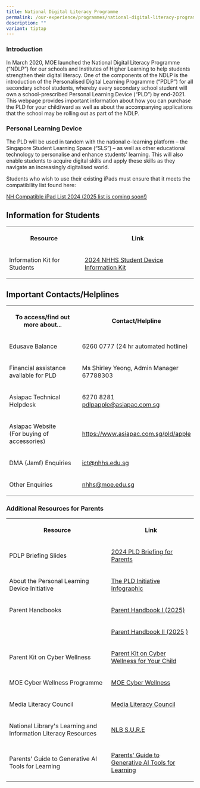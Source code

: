 ```yaml
---
title: National Digital Literacy Programme
permalink: /our-experience/programmes/national-digital-literacy-programme/
description: ""
variant: tiptap
---
```

<h3>Introduction</h3>
<p>In March 2020, MOE launched the National Digital Literacy Programme (“NDLP”)
for our schools and Institutes of Higher Learning to help students strengthen
their digital literacy. One of the components of the NDLP is the introduction
of the Personalised Digital Learning Programme (“PDLP”) for all secondary
school students, whereby every secondary school student will own a school-prescribed
Personal Learning Device (“PLD”) by end-2021. This webpage provides important
information about how you can purchase the PLD for your child/ward as well
as about the accompanying applications that the school may be rolling out
as part of the NDLP.</p>
<h3>Personal Learning Device</h3>
<p>The PLD will be used in tandem with the national e-learning platform –
the Singapore Student Learning Space (“SLS”) – as well as other educational
technology to personalise and enhance students’ learning. This will also
enable students to acquire digital skills and apply these skills as they
navigate an increasingly digitalised world.</p>
<p>Students who wish to use their existing iPads must ensure that it meets
the compatibility list found here:</p>
<p><a href="/files/PDLP/NH_Compatible_iPad_List___2024.pdf" rel="noopener noreferrer nofollow" target="_blank">NH Compatible iPad List 2024 (2025 list is coming soon!)</a>
</p>
<h2>Information for Students </h2>
<table style="minWidth: 50px">
<colgroup>
<col>
<col>
</colgroup>
<tbody>
<tr>
<th rowspan="1" colspan="1">
<p>Resource</p>
</th>
<th rowspan="1" colspan="1">
<p>Link</p>
</th>
</tr>
<tr>
<td rowspan="1" colspan="1">
<p>Information Kit for Students</p>
</td>
<td rowspan="1" colspan="1">
<p><a href="/files/NHHS_Student_Device_Information_Kit_2024.pdf" rel="noopener noreferrer nofollow" target="_blank">2024 NHHS Student Device Information Kit</a>
</p>
</td>
</tr>
</tbody>
</table>
<h2>Important Contacts/Helplines</h2>
<table style="minWidth: 50px">
<colgroup>
<col>
<col>
</colgroup>
<tbody>
<tr>
<th rowspan="1" colspan="1">
<p>To access/find out more about...</p>
</th>
<th rowspan="1" colspan="1">
<p>Contact/Helpline</p>
</th>
</tr>
<tr>
<td rowspan="1" colspan="1">
<p>Edusave Balance</p>
</td>
<td rowspan="1" colspan="1">
<p>6260 0777 (24 hr automated hotline)</p>
</td>
</tr>
<tr>
<td rowspan="1" colspan="1">
<p>Financial assistance available for PLD</p>
</td>
<td rowspan="1" colspan="1">
<p>Ms Shirley Yeong, Admin Manager
<br>67788303</p>
</td>
</tr>
<tr>
<td rowspan="1" colspan="1">
<p>Asiapac Technical Helpdesk</p>
</td>
<td rowspan="1" colspan="1">
<p>6270 8281
<br><a href="mailto:pdlpapple@asiapac.com.sg" rel="noopener noreferrer nofollow" target="_blank">pdlpapple@asiapac.com.sg</a> 
<br>
</p>
</td>
</tr>
<tr>
<td rowspan="1" colspan="1">
<p>Asiapac Website
<br>(For buying of accessories)</p>
</td>
<td rowspan="1" colspan="1">
<p><a href="https://www.asiapac.com.sg/pld/apple" rel="noopener noreferrer nofollow" target="_blank">https://www.asiapac.com.sg/pld/apple</a> 
<br>
</p>
</td>
</tr>
<tr>
<td rowspan="1" colspan="1">
<p>DMA (Jamf) Enquiries</p>
</td>
<td rowspan="1" colspan="1">
<p><a href="mailto:dma@nhhs.edu.sg" rel="noopener noreferrer nofollow" target="_blank">ict@nhhs.edu.sg</a>
</p>
</td>
</tr>
<tr>
<td rowspan="1" colspan="1">
<p>Other Enquiries</p>
</td>
<td rowspan="1" colspan="1">
<p><a href="mailto:nhhs@moe.edu.sg" rel="noopener noreferrer nofollow" target="_blank">nhhs@moe.edu.sg</a>
</p>
</td>
</tr>
</tbody>
</table>
<h3>Additional Resources for Parents</h3>
<table style="minWidth: 50px">
<colgroup>
<col>
<col>
</colgroup>
<tbody>
<tr>
<th rowspan="1" colspan="1">
<p>Resource</p>
</th>
<th rowspan="1" colspan="1">
<p>Link</p>
</th>
</tr>
<tr>
<td rowspan="1" colspan="1">
<p>PDLP Briefing Slides</p>
</td>
<td rowspan="1" colspan="1">
<p><a href="/files/PDLP/Briefing_for_Parents__PDLP__2024.pdf" rel="noopener noreferrer nofollow" target="_blank">2024 PLD Briefing for Parents</a>
</p>
</td>
</tr>
<tr>
<td rowspan="1" colspan="1">
<p>About the Personal Learning Device Initiative</p>
</td>
<td rowspan="1" colspan="1">
<p><a href="/files/PDLP/Infographic_on_the_PLD_Initiative_2024.pdf" rel="noopener noreferrer nofollow" target="_blank">The PLD Initiative Infographic</a>
</p>
</td>
</tr>
<tr>
<td rowspan="1" colspan="1">
<p>Parent Handbooks</p>
</td>
<td rowspan="1" colspan="1">
<p><a href="/files/PDLP/Parent_Handbook__I__2024.pdf" rel="noopener noreferrer nofollow" target="_blank">Parent </a>
<a href="/files/Parent_Handbook__I__2025.pdf" rel="noopener nofollow" target="_blank">Handbook I (2025)</a>
</p>
</td>
</tr>
<tr>
<td rowspan="1" colspan="1">
<p></p>
</td>
<td rowspan="1" colspan="1">
<p><a href="/files/Parent_Handbook__II__2025.pdf" rel="noopener nofollow" target="_blank">Parent Handbook II (2025</a>
<a href="/files/PDLP/Parent_Handbook__II__2024.pdf" rel="noopener noreferrer nofollow" target="_blank">)</a>
</p>
</td>
</tr>
<tr>
<td rowspan="1" colspan="1">
<p>Parent Kit on Cyber Wellness</p>
</td>
<td rowspan="1" colspan="1">
<p><a href="https://go.gov.sg/moe-cyber-wellness" rel="noopener noreferrer nofollow" target="_blank">Parent Kit on Cyber Wellness for Your Child</a>
</p>
</td>
</tr>
<tr>
<td rowspan="1" colspan="1">
<p>MOE Cyber Wellness Programme</p>
</td>
<td rowspan="1" colspan="1">
<p><a href="https://www.moe.gov.sg/programmes/cyber-wellness/" rel="noopener noreferrer nofollow" target="_blank">MOE Cyber Wellness</a>
</p>
</td>
</tr>
<tr>
<td rowspan="1" colspan="1">
<p>Media Literacy Council</p>
</td>
<td rowspan="1" colspan="1">
<p><a href="https://go.gov.sg/better-internet-sg" rel="noopener noreferrer nofollow" target="_blank">Media Literacy Council</a>
</p>
</td>
</tr>
<tr>
<td rowspan="1" colspan="1">
<p>National Library's Learning and Information Literacy Resources</p>
</td>
<td rowspan="1" colspan="1">
<p><a href="https://sure.nlb.gov.sg/" rel="noopener noreferrer nofollow" target="_blank">NLB S.U.R.E</a>
</p>
</td>
</tr>
<tr>
<td rowspan="1" colspan="1">
<p>Parents' Guide to Generative AI Tools for Learning</p>
</td>
<td rowspan="1" colspan="1">
<p><a href="/files/parent_guide_genai.pdf" rel="noopener noreferrer nofollow" target="_blank">Parents' Guide to Generative AI Tools for Learning</a>
</p>
</td>
</tr>
</tbody>
</table>
<p></p>